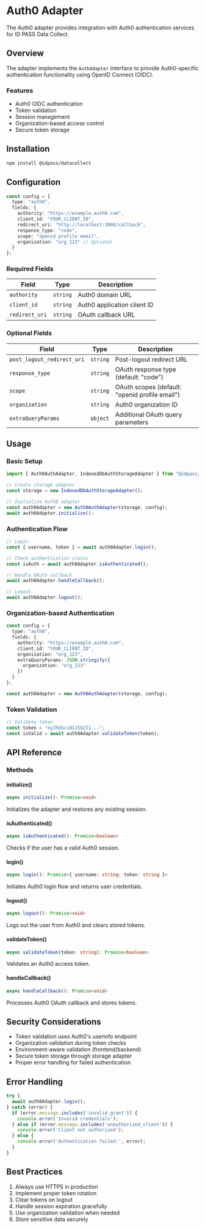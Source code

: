 # Auth0 Adapter

The Auth0 adapter provides integration with Auth0 authentication services for ID PASS Data Collect.

## Overview

The adapter implements the `AuthAdapter` interface to provide Auth0-specific authentication functionality using OpenID Connect (OIDC).

### Features

- Auth0 OIDC authentication
- Token validation
- Session management
- Organization-based access control
- Secure token storage

## Installation

```bash
npm install @idpass/datacollect
```

## Configuration

```typescript
const config = {
  type: "auth0",
  fields: {
    authority: "https://example.auth0.com",
    client_id: "YOUR_CLIENT_ID",
    redirect_uri: "http://localhost:3000/callback",
    response_type: "code",
    scope: "openid profile email",
    organization: "org_123" // Optional
  }
};
```

### Required Fields

| Field | Type | Description |
|-------|------|-------------|
| `authority` | `string` | Auth0 domain URL |
| `client_id` | `string` | Auth0 application client ID |
| `redirect_uri` | `string` | OAuth callback URL |

### Optional Fields

| Field | Type | Description |
|-------|------|-------------|
| `post_logout_redirect_uri` | `string` | Post-logout redirect URL |
| `response_type` | `string` | OAuth response type (default: "code") |
| `scope` | `string` | OAuth scopes (default: "openid profile email") |
| `organization` | `string` | Auth0 organization ID |
| `extraQueryParams` | `object` | Additional OAuth query parameters |

## Usage

### Basic Setup

```typescript
import { Auth0AuthAdapter, IndexedDbAuthStorageAdapter } from "@idpass/datacollect";

// Create storage adapter
const storage = new IndexedDbAuthStorageAdapter();

// Initialize Auth0 adapter
const auth0Adapter = new Auth0AuthAdapter(storage, config);
await auth0Adapter.initialize();
```

### Authentication Flow

```typescript
// Login
const { username, token } = await auth0Adapter.login();

// Check authentication status
const isAuth = await auth0Adapter.isAuthenticated();

// Handle OAuth callback
await auth0Adapter.handleCallback();

// Logout
await auth0Adapter.logout();
```

### Organization-based Authentication

```typescript
const config = {
  type: "auth0",
  fields: {
    authority: "https://example.auth0.com",
    client_id: "YOUR_CLIENT_ID",
    organization: "org_123",
    extraQueryParams: JSON.stringify({
      organization: "org_123"
    })
  }
};

const auth0Adapter = new Auth0AuthAdapter(storage, config);
```

### Token Validation

```typescript
// Validate token
const token = "eyJhbGciOiJSUzI1...";
const isValid = await auth0Adapter.validateToken(token);
```

## API Reference

### Methods

#### initialize()
```typescript
async initialize(): Promise<void>
```
Initializes the adapter and restores any existing session.

#### isAuthenticated()
```typescript
async isAuthenticated(): Promise<boolean>
```
Checks if the user has a valid Auth0 session.

#### login()
```typescript
async login(): Promise<{ username: string; token: string }>
```
Initiates Auth0 login flow and returns user credentials.

#### logout()
```typescript
async logout(): Promise<void>
```
Logs out the user from Auth0 and clears stored tokens.

#### validateToken()
```typescript
async validateToken(token: string): Promise<boolean>
```
Validates an Auth0 access token.

#### handleCallback()
```typescript
async handleCallback(): Promise<void>
```
Processes Auth0 OAuth callback and stores tokens.

## Security Considerations

- Token validation uses Auth0's userinfo endpoint
- Organization validation during token checks
- Environment-aware validation (frontend/backend)
- Secure token storage through storage adapter
- Proper error handling for failed authentication

## Error Handling

```typescript
try {
  await auth0Adapter.login();
} catch (error) {
  if (error.message.includes('invalid_grant')) {
    console.error('Invalid credentials');
  } else if (error.message.includes('unauthorized_client')) {
    console.error('Client not authorized');
  } else {
    console.error('Authentication failed:', error);
  }
}
```

## Best Practices

1. Always use HTTPS in production
2. Implement proper token rotation
3. Clear tokens on logout
4. Handle session expiration gracefully
5. Use organization validation when needed
6. Store sensitive data securely 
